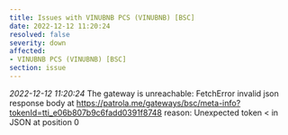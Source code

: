 ```yaml
---
title: Issues with VINUBNB PCS (VINUBNB) [BSC]
date: 2022-12-12 11:20:24
resolved: false
severity: down
affected:
- VINUBNB PCS (VINUBNB) [BSC]
section: issue
---
```


*2022-12-12 11:20:24* The gateway is unreachable: FetchError invalid json response body at https://patrola.me/gateways/bsc/meta-info?tokenId=tti_e06b807b9c6fadd0391f8748 reason: Unexpected token < in JSON at position 0